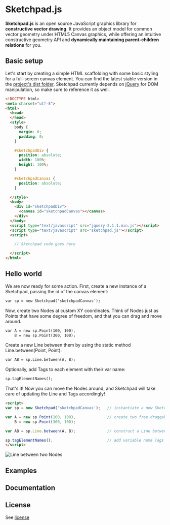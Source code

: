 Sketchpad.js
============

**Sketchpad.js** is an open source JavaScript graphics library for **constructive vector drawing**. It provides an object model for common vector geometry under HTML5 Canvas graphics, while offering an intuitive constructive geometry API and **dynamically maintaining parent-children relations** for you.

Basic setup
-----------

Let's start by creating a simple HTML scaffolding with some basic styling for a full-screen canvas element. You can find the latest stable version in the [project's dist folder](https://github.com/garciadelcastillo/sketchpad.js/tree/master/dist). Sketchpad currently depends on [jQuery](http://jquery.com/) for DOM manipulation, so make sure to reference it as well.

```html
<!DOCTYPE html>
<meta charset="utf-8">
<html>
  <head>
  </head>
  <style>
    body {
      margin: 0;
      padding: 0;
    }

    #sketchpadDiv {
      position: absolute; 
      width: 100%; 
      height: 100%;
    }

    #sketchpadCanvas {
      position: absolute;
    }

  </style>
  <body>
    <div id="sketchpadDiv">
      <canvas id="sketchpadCanvas"></canvas>       
    </div>
  </body>
  <script type="text/javascript" src="jquery-2.1.1.min.js"></script>
  <script type="text/javascript" src="sketchpad.js"></script>
  <script>

    // Sketchpad code goes here

  </script>
</html>
```

Hello world
-----------

We are now ready for some action. First, create a new instance of a Sketchpad, passing the id of the canvas element:

```html
var sp = new Sketchpad('sketchpadCanvas');
```

Now, create two Nodes at custom XY coordinates. Think of Nodes just as Points that have some degree of freedom, and that you can drag and move around.

```html
var A = new sp.Point(100, 100),
    B = new sp.Point(300, 100);
```

Create a new Line between them by using the static method Line.between(Point, Point):

```html
var AB = sp.Line.between(A, B);
```

Optionally, add Tags to each element with their var name:

```html
sp.tagElementNames();
```

That's it! Now you can move the Nodes around, and Sketchpad will take care of updating the Line and Tags accordingly!

```html
<script>
var sp = new Sketchpad('sketchpadCanvas');   // instantiate a new Sketchpad on the canvas

var A = new sp.Point(100, 100),              // create two free draggable Nodes
    B = new sp.Point(300, 100);

var AB = sp.Line.between(A, B);              // construct a Line between the Nodes

sp.tagElementNames();                        // add variable name Tags to all elements
</script>
```
![Line between two Nodes](http://www.garciadelcastillo.es/sketchpad/linenodes.gif "Line between two Nodes")


Examples
--------



Documentation
-------------


License
-------
See [license](https://github.com/garciadelcastillo/sketchpad.js/tree/master/LICENSE.md)